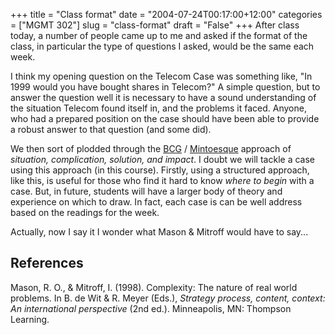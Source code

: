 +++
title = "Class format"
date = "2004-07-24T00:17:00+12:00"
categories = ["MGMT 302"]
slug = "class-format"
draft = "False"
+++
After class today, a number of people came up to me and asked if the
format of the class, in particular the type of questions I asked,
would be the same each week.

I think my opening question on the Telecom Case was something like,
"In 1999 would you have bought shares in Telecom?" A simple question,
but to answer the question well it is necessary to have a sound
understanding of the situation Telecom found itself in, and the
problems it faced. Anyone, who had a prepared position on the case
should have been able to provide a robust answer to that question (and
some did).

We then sort of plodded through the [BCG](https://www.bcg.com) /
[Mintoesque](https://www.amazon.com/exec/obidos/tg/detail/-/0960191038?v=glance)
approach of _situation, complication, solution, and impact_.
I doubt we will tackle a case using this approach (in this course).
Firstly, using a structured approach, like this, is useful for those
who find it hard to know _where to begin_ with a case. But, in future,
students will have a larger body of theory and experience on which
to draw. In fact, each case is can be well address based on the
readings for the week.

Actually, now I say it I wonder what Mason & Mitroff would have to say...


## References

Mason, R. O., & Mitroff, I. (1998).
Complexity: The nature of real world problems. In B. de Wit &
R. Meyer (Eds.), _Strategy process, content,
context: An international perspective_ (2nd ed.). Minneapolis,
MN: Thompson Learning.

